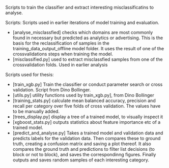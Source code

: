 Scripts to train the classifier and extract interesting misclassificatins to analyse.

Scripts:
Scripts used in earlier iterations of model training and evaluation.
* [analyse_misclassfied] checks which domains are most commonly found in necessary but predicted as analytics or advertising. This is the basis for the reclassification of samples in the training_data_output_offline model folder. It uses the result of one of the crossvalidations steps when training the model.
* [misclassified.py] used to extract misclassfied samples from one of the crossvalidation folds. Used in earlier analysis

Scripts used for thesis:
* [train_xgb.py] Train the classifier or conduct parameter search or cross validation. Script from Dino Bollinger.
* [utils.py] utility functions used by train_xgb.py], from Dino Bollinger
* [training_stats.py] calculate mean balanced accuracy, precision and recall per category over five folds of cross validation. The values have to be manually added.
* [trees_display.py] display a tree of a trained model, to visually inspect it
* [xgboost_stats.py] outputs statistics about feature importance etc of a trained model.
* [predict_and_analyse.py] Takes a trained model and validation data and predicts labels for the validation data. Then compares these to ground truth, creating a confusion matrix and saving a plot thereof. It also compares the ground truth and predictions to filter list decisions (to block or not to block), and saves the correspondinng figures. Finally outputs and saves random samples of each interesting category.
